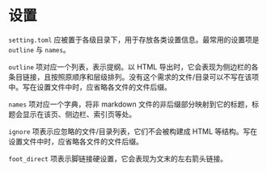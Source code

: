 # 设置
`setting.toml` 应被置于各级目录下，用于存放各类设置信息。最常用的设置项是 `outline` 与 `names`。

`outline` 项对应一个列表，表示提纲。以 HTML 导出时，它会表现为侧边栏的各条目链接，且按照原顺序和层级排列。没有这个需求的文件/目录可以不写在该项中。写在设置文件中时，应省略各文件的文件后缀。

`names` 项对应一个字典，将非 markdown 文件的非后缀部分映射到它的标题，标题会显示在该页、侧边栏、索引页等处。

`ignore` 项表示应忽略的文件/目录列表，它们不会被构建成 HTML 等结构。写在设置文件中时，应省略各文件的文件后缀。

`foot_direct` 项表示脚链接硬设置，它会表现为文末的左右箭头链接。
